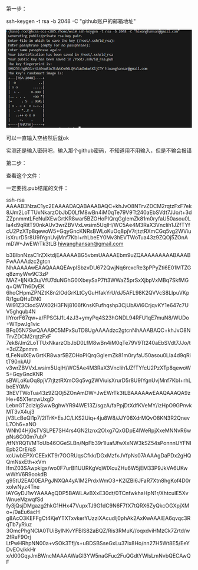 第一步：

ssh-keygen -t rsa -b 2048 -C "github账户的邮箱地址"

![image-20250416221612488](./assets/image-20250416221612488.png)

可以一直输入空格然后就ok

实测还是输入密码吧，输入那个github密码，不知道用不用输入，但是不输会报错

第二步：

查看这个文件：

一定要找.pub结尾的文件：

ssh-rsa AAAAB3NzaC1yc2EAAAADAQABAAABAQC+khJvO8NTrvZDCM2rqtzFxF7ek8/Jm2LoTTUxNkarzObJbD0LfM8wBn4iM0qTe79V9Tt240aEbSVdt7JJo/t+3dZZpnmmtLFeNulXEwGrtKR8war5BZOHoPIQrqGgIemZk81m0ryfaU50asou0LIa4d9qRitT90nkAUv3wrZBVVxLwsim5UqlH/WC5Ae4M3RaX3VncIih1JZfTYfcU2PzXTp8qewoW5+GqyGncKNRsBWLoKuOq8pjV7rjtztRXmCGq5vg2WViuisXrurD5r8U9IYgnUvjMnf7KbI+rhLbeEY0Mv3hEVTWoTua43z9ZQOj5ZOnAmDW+JwEWrTk3tLB hiwanghansan@gmail.com

b3BlbnNzaC1rZXktdjEAAAAABG5vbmUAAAAEbm9uZQAAAAAAAAABAAABFwAAAAdzc2gtcn
NhAAAAAwEAAQAAAQEAvpISbzvDU672QwjNq6rcxcRe3pPPyZti6E01MTZGq8zmyWw9C3zP
MAZ+IjNKk3u/VfU7duNGhG0lXbeySaP7ft3WWaZ5prSxXjbpVxMBq7SkfMGq+QWTh6DyEK
6hoCHpmZPNZtK8n2lOdGrKLtCyGuHfakYrU/dJ5AFL98K2QVVcS8LIpuVKpR/1guQHuDN0
Wl91Z3CIodSWX02H3FNj8106fKnsKFufhqshp3CjUbAVi6CrjqvKY1e647c7UV5ghqub4N
llYrorF67qw+a/FPSGIJ1L4zJ3+ymyPq4S23hGNDL94RFU1qE7muN8/WUDo+WTpwJg1vic
BFq05N7SwQAAA9C5MPxSuTD8UgAAAAdzc2gtcnNhAAABAQC+khJvO8NTrvZDCM2rqtzFxF
7ek8/Jm2LoTTUxNkarzObJbD0LfM8wBn4iM0qTe79V9Tt240aEbSVdt7JJo/t+3dZZpnmm
tLFeNulXEwGrtKR8war5BZOHoPIQrqGgIemZk81m0ryfaU50asou0LIa4d9qRitT90nkAU
v3wrZBVVxLwsim5UqlH/WC5Ae4M3RaX3VncIih1JZfTYfcU2PzXTp8qewoW5+GqyGncKNR
sBWLoKuOq8pjV7rjtztRXmCGq5vg2WViuisXrurD5r8U9IYgnUvjMnf7KbI+rhLbeEY0Mv
3hEVTWoTua43z9ZQOj5ZOnAmDW+JwEWrTk3tLBAAAAAwEAAQAAAQA9zHe+65X1erzwUxgD
LebnGT2clzlgSwwBghwYR94WE13Z/sgzA/faPpjDtXdfKVeMY/izHpO9GPnvkMT3vX4uj3
jV3LcBeQI1p7/2lTrK+EsJC/LKS2Uiq+4ju8W8/JJY08XdrMQvO8KN3R2QnevL7Oh6+aNO
WNh04HjGsTVSLPE7SH4rs4GN2Iznx2Olxg7QxGDpE4lWeRpjXxeMNNvR6wpNs6G00m7ubP
/tfNYRQ1VMToUb46OGeSLBn/NpFb39r1IuafJfwXxNW3kSZ54sPonnnUYFNIEpb2CrE/qS
xcUwbEPXrCEExKT9r7OORUqsCfkk/DGxMzfxJVfpNs07AAAAgDaPDx2gHQQmNsxEth+xVm
IfmZ03SAwpkigx/wo0F7urBl1UURKgVqWIXcuZHu6W5jEM33P9JkVA6UKwwWhV6R9ookdB
g95tU2EAO0EAPgJNXQA4yA1M2PrdxWmO3+K2IZBl6JFaR7Xtn8hgKof4D0rxolwNyz4Tne
IAYGyDJ1wYAAAAgQDP5BAWLAvBXxE30dt/0TCnfwkhaHpN1r/XhtcuIE5XvWnueMzwqfSd
fy3jQsjDMgazg2hkG1HHx47VupxTJ9G1dC9N6F7fX7tQRX6ZyQkcOGXpjXMo+/0aEu6acH
g8AcO3KEFFgCt4KjeYTXTxvkerYUzziXAcudlj0phAk2AxKwAAAIEA6qvqc3RqTb7yRiuz
3OmcPhgNClA0TUiBylNKvYFBlS82aBQZ/Ris3RMuK//oqxdviHMzCk7Zrtd/w2fReF9Orj
LtPwHRhpNN00a+vSOk3Tfj/s+uBDSBSseGxLu37ix8Ho/nn27H5Wt8E5/EeYDvEOv/kkHr
x/d00GqyJmBWncMAAAAWaGl3YW5naGFuc2FuQGdtYWlsLmNvbQECAwQF

